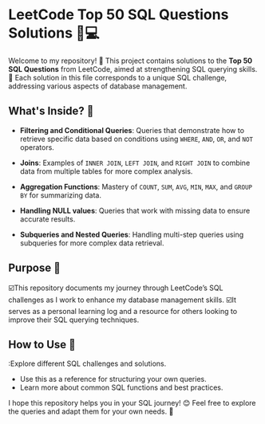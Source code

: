 # LeetCode Top 50 SQL Questions Solutions 🧠💻

Welcome to my repository! 🎉 This project contains solutions to the **Top 50 SQL Questions** from LeetCode, aimed at strengthening SQL querying skills. 💪 Each solution in this file corresponds to a unique SQL challenge, addressing various aspects of database management.

## What's Inside? 📂

- **Filtering and Conditional Queries**: Queries that demonstrate how to retrieve specific data based on conditions using `WHERE`, `AND`, `OR`, and `NOT` operators.
  
- **Joins**: Examples of `INNER JOIN`, `LEFT JOIN`, and `RIGHT JOIN` to combine data from multiple tables for more complex analysis.

- **Aggregation Functions**: Mastery of `COUNT`, `SUM`, `AVG`, `MIN`, `MAX`, and `GROUP BY` for summarizing data.

- **Handling NULL values**: Queries that work with missing data to ensure accurate results.

- **Subqueries and Nested Queries**: Handling multi-step queries using subqueries for more complex data retrieval.

## Purpose 🎯

☑️This repository documents my journey through LeetCode’s SQL challenges as I work to enhance my database management skills. 
☑️It serves as a personal learning log and a resource for others looking to improve their SQL querying techniques.

## How to Use 📖

:Explore different SQL challenges and solutions.
- Use this as a reference for structuring your own queries.
- Learn more about common SQL functions and best practices.

I hope this repository helps you in your SQL journey! 😊 Feel free to explore the queries and adapt them for your own needs. 🚀
